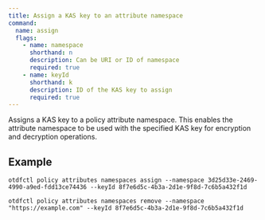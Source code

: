 ```yaml
---
title: Assign a KAS key to an attribute namespace
command:
  name: assign
  flags:
    - name: namespace
      shorthand: n
      description: Can be URI or ID of namespace
      required: true
    - name: keyId
      shorthand: k
      description: ID of the KAS key to assign
      required: true
---
```


Assigns a KAS key to a policy attribute namespace. This enables the attribute namespace to be used with the specified KAS key for encryption and decryption operations.

## Example

```shell
otdfctl policy attributes namespaces assign --namespace 3d25d33e-2469-4990-a9ed-fdd13ce74436 --keyId 8f7e6d5c-4b3a-2d1e-9f8d-7c6b5a432f1d
```

```shell
otdfctl policy attributes namespaces remove --namespace "https://example.com" --keyId 8f7e6d5c-4b3a-2d1e-9f8d-7c6b5a432f1d
```
